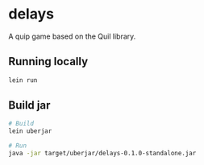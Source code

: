 # delays

A quip game based on the Quil library.

## Running locally

``` bash
lein run
```

## Build jar

``` bash
# Build
lein uberjar

# Run
java -jar target/uberjar/delays-0.1.0-standalone.jar
```
